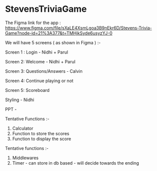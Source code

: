 # StevensTriviaGame
The Figma link for the app : https://www.figma.com/file/sXaLE4XsmLgoa3B9nEkr6D/Stevens-Trivia-Game?node-id=21%3A377&t=TMHjkSyde6usyzYJ-0

We will have 5 screens ( as shown in Figma ) :- 

Screen 1 : Login  - Nidhi + Parul

Screen 2: Welcome - Nidhi + Parul

Screen 3: Questions/Answers  - Calvin

Screen 4: Continue playing or not

Screen 5: Scoreboard

Styling - Nidhi 

PPT - 

Tentative Functions :-

1. Calculator 
2. Function to store the scores 
3. Function to display the score  

Tentative functions :- 
1. Middlewares 
2. Timer - can store in db based - will decide towards the ending
